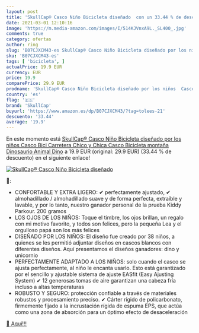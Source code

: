 ```yaml
---
layout: post
title: 'SkullCap® Casco Niño Bicicleta diseñado  con un 33.44 % de descuento'
date: 2021-03-01 12:10:16
image: 'https://m.media-amazon.com/images/I/514KJVnxA9L._SL400_.jpg'
comments: true
category: ofertas
author: ring
slug: 'B07CJXCM43-es SkullCap® Casco Niño Bicicleta diseñado por los niños...'
sku: 'B07CJXCM43-es'
tags: [ 'bicicleta', ]
actualPrice: 19.9 EUR
currency: EUR
price: 19.9
comparePrice: 29.9 EUR
prodname: 'SkullCap® Casco Niño Bicicleta diseñado por los niños  Casco Bici Carretera Chico y Chica  Casco Bicicleta montaña  Dinosaurio  Animal  Dino'
country: 'es'
flag: '🇪🇸'
brand: 'SkullCap'
buyurl: 'https://www.amazon.es/dp/B07CJXCM43/?tag=tolees-21'
descuento: '33.44'
average: '19.9'
---
```


En este momento está [SkullCap® Casco Niño Bicicleta diseñado por los niños  Casco Bici Carretera Chico y Chica  Casco Bicicleta montaña  Dinosaurio  Animal  Dino](https://www.amazon.es/dp/B07CJXCM43/?tag=tolees-21) a 19.9 EUR (original: 29.9 EUR) (33.44 %  de descuento) en el siguiente enlace!

[![SkullCap® Casco Niño Bicicleta diseñado ](https://m.media-amazon.com/images/I/514KJVnxA9L._SL400_.jpg)](https://www.amazon.es/dp/B07CJXCM43/?tag=tolees-21)

🔎:

- CONFORTABLE Y EXTRA LIGERO: ✔ perfectamente ajustado, ✔ almohadillado / almohadillado suave y de forma perfecta, extraíble y lavable, y por lo tanto, nuestro ganador personal de la prueba Kiddy Parkour. 200 gramos
- LOS OJOS DE LOS NIÑOS: Toque el timbre, los ojos brillan, un regalo con mi motivo favorito, y todos son felices, pero la pequeña Lea y el orgulloso papá son los más felices
- DISEÑADO POR LOS NIÑOS: El diseño fue creado por 38 niños, a quienes se les permitió adjuntar diseños en cascos blancos con diferentes diseños. Aquí presentamos el diseños ganadores: dino y unicornio
- PERFECTAMENTE ADAPTADO A LOS NIÑOS: solo cuando el casco se ajusta perfectamente, al niño le encanta usarlo. Esto está garantizado por el sencillo y ajustable sistema de ajuste EASfit (Easy Ajusting System) ✔ 12 generosas tomas de aire garantizan una cabeza fría incluso a altas temperaturas
- ROBUSTO Y SEGURO: protección confiable a través de materiales robustos y procesamiento preciso. ✔ Cárter rígido de policarbonato, firmemente fijado a la incrustación rígida de espuma EPS, que actúa como una zona de absorción para un óptimo efecto de desaceleración

[🛒 Aquí!!!](https://www.amazon.es/dp/B07CJXCM43/?tag=tolees-21)
